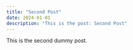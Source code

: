```yaml
---
title: "Second Post"
date: 2024-01-01
description: "This is the post: Second Post"
---
```


This is the second dummy post.
